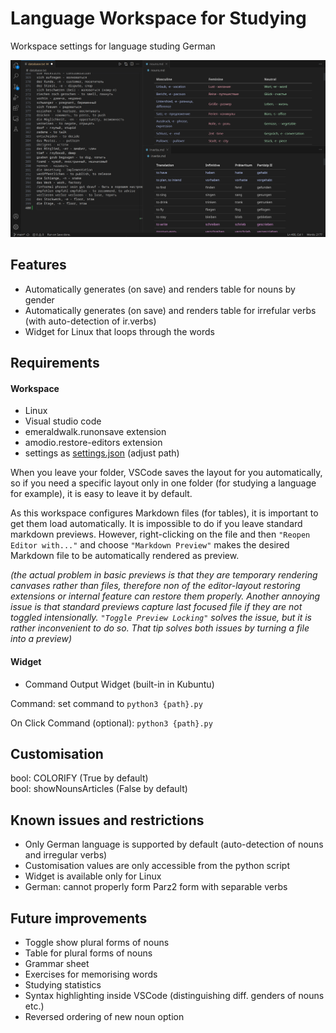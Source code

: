 # Language Workspace for Studying
Workspace settings for language studing German

![screenshot](readmescreenshot.png)

## Features

- Automatically generates (on save) and renders table for nouns by gender
- Automatically generates (on save) and renders table for irrefular verbs (with auto-detection of ir.verbs)
- Widget for Linux that loops through the words

## Requirements

#### Workspace
- Linux
- Visual studio code
- emeraldwalk.runonsave extension
- amodio.restore-editors extension
- settings as [settings.json](https://github.com/AnanasikDev/LanguageWorkspace/blob/main/settings.json) (adjust path)

When you leave your folder, VSCode saves the layout for you automatically, so if you need a specific layout only in one folder (for studying a language for example), it is easy to leave it by default.

As this workspace configures Markdown files (for tables), it is important to get them load automatically. It is impossible to do if you leave standard markdown previews. However, right-clicking on the file and then ```"Reopen Editor with..."``` and choose  ```"Markdown Preview"``` makes the desired Markdown file to be automatically rendered as preview.

*(the actual problem in basic previews is that they are temporary rendering canvases rather than files, therefore non of the editor-layout restoring extensions or internal feature can restore them properly. Another annoying issue is that standard previews capture last focused file if they are not toggled intensionally. ```"Toggle Preview Locking"``` solves the issue, but it is rather inconvenient to do so. That tip solves both issues by turning a file into a preview)*

#### Widget

- Command Output Widget (built-in in Kubuntu) 

Command: set command to ```python3 {path}.py```

On Click Command (optional): ```python3 {path}.py```

## Customisation

bool: COLORIFY (True by default)<br>
bool: showNounsArticles (False by default)

## Known issues and restrictions

- Only German language is supported by default (auto-detection of nouns and irregular verbs)
- Customisation values are only accessible from the python script
- Widget is available only for Linux
- German: cannot properly form Parz2 form with separable verbs

## Future improvements

- Toggle show plural forms of nouns
- Table for plural forms of nouns
- Grammar sheet
- Exercises for memorising words
- Studying statistics
- Syntax highlighting inside VSCode (distinguishing diff. genders of nouns etc.)
- Reversed ordering of new noun option